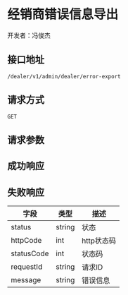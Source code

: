 # 经销商错误信息导出

开发者：冯俊杰

## 接口地址

`/dealer/v1/admin/dealer/error-export`

## 请求方式

`GET`

## 请求参数

## 成功响应

## 失败响应

| 字段       | 类型    | 描述        |
| ---------- | ------- | ----------- |
| status    | string  | 状态    |
| httpCode     | int  | http状态码    |
| statusCode | int  | 状态码 |
| requestId | string  | 请求ID |
| message  | string  | 错误信息      |